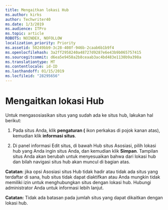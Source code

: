 ```yaml
---
title: Mengaitkan lokasi Hub
ms.author: kirks
author: Techwriter40
ms.date: 1/3/2019
ms.audience: ITPro
ms.topic: article
ROBOTS: NOINDEX, NOFOLLOW
localization_priority: Priority
ms.assetid: 50249bb9-3c28-408f-946b-2caab6b1b9f4
ms.openlocfilehash: 3a2ff2958240a48727d9287e6e43b9b065757415
ms.sourcegitcommit: d6ea5e9458a2b8ceaab3ac4bd483e1130b9a398a
ms.translationtype: MT
ms.contentlocale: id-ID
ms.lasthandoff: 01/15/2019
ms.locfileid: "28295656"
---
```

# <a name="associate-a-hub-site"></a>Mengaitkan lokasi Hub

Untuk mengasosiasikan situs yang sudah ada ke situs hub, lakukan hal berikut:
  
1. Pada situs Anda, klik **pengaturan (** ikon perkakas di pojok kanan atas), kemudian klik **informasi situs**. 
    
2. Di panel informasi Edit situs, di bawah Hub situs Asosiasi, pilih lokasi hub yang Anda ingin situs Anda, dan kemudian klik **Simpan**. Tampilan situs Anda akan berubah untuk menyesuaikan bahwa dari lokasi hub dan bilah navigasi situs hub akan muncul di bagian atas. 
    
 **Catatan**: jika opsi Asosiasi situs Hub tidak hadir atau tidak ada situs yang terdaftar di sana, hub situs tidak dapat diaktifkan atau Anda mungkin tidak memiliki izin untuk menghubungkan situs dengan lokasi hub. Hubungi administrator Anda untuk informasi lebih lanjut. 
  
 **Catatan:** Tidak ada batasan pada jumlah situs yang dapat dikaitkan dengan lokasi hub. 
  

